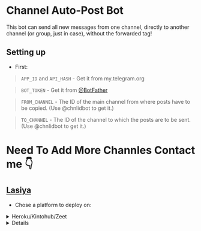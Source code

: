 # Channel Auto-Post Bot

This bot can send all new messages from one channel, directly to another channel (or group, just in case), without the forwarded tag!

## Setting up 

* First:

> `APP_ID` and `API_HASH` - Get it from my.telegram.org   

> `BOT_TOKEN` - Get it from [@BotFather](https://t.me/BotFather)   

> `FROM_CHANNEL` - The ID of the main channel from where posts have to be copied. (Use @chnlidbot to get it.)   

> `TO_CHANNEL` - The ID of the channel to which the posts are to be sent. (Use @chnlidbot to get it.)   

# Need To Add More Channles Contact me  👇

## [Lasiya](t.me/Danuma_admin_bot)

* Chose a platform to deploy on:

<details>

<summary>Heroku/Kintohub/Zeet</summary>

<br>

Add the above values to the environment vars and deploy the bot.

</details>

<details>

## Usage

Add the bot to both channels with admin permission, and thats it!

All new messages will be auto-posted!!

Visit [@Dbotai](https://t.me/Dbotai) for help.

## Credits

> [xditya](https://github.com/xditya)
